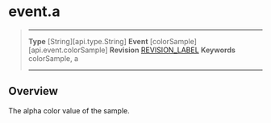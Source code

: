 
# event.a

> --------------------- ------------------------------------------------------------------------------------------
> __Type__              [String][api.type.String]
> __Event__             [colorSample][api.event.colorSample]
> __Revision__          [REVISION_LABEL](REVISION_URL)
> __Keywords__          colorSample, a
> --------------------- ------------------------------------------------------------------------------------------

## Overview

The alpha color value of the sample.
